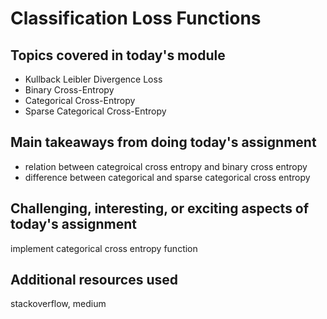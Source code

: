 # Classification Loss Functions

## Topics covered in today's module
* Kullback Leibler Divergence Loss
* Binary Cross-Entropy
* Categorical Cross-Entropy
* Sparse Categorical Cross-Entropy

## Main takeaways from doing today's assignment
- relation between categroical cross entropy and binary cross entropy
- difference between categorical and sparse categorical cross entropy

## Challenging, interesting, or exciting aspects of today's assignment
implement categorical cross entropy function

## Additional resources used 
stackoverflow, medium
